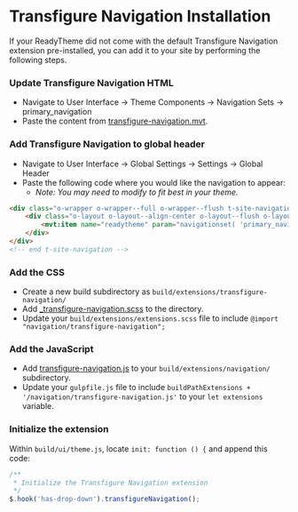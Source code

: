 # Transfigure Navigation Installation

If your ReadyTheme did not come with the default Transfigure Navigation extension pre-installed, you can add it to your site by performing the following steps.

### Update Transfigure Navigation HTML
- Navigate to User Interface -> Theme Components -> Navigation Sets -> primary_navigation
- Paste the content from [transfigure-navigation.mvt](transfigure-navigation.mvt).


### Add Transfigure Navigation to global header
- Navigate to User Interface -> Global Settings -> Settings -> Global Header
- Paste the following code where you would like the navigation to appear:
    - _Note: You may need to modify to fit best in your theme._

```html
<div class="o-wrapper o-wrapper--full o-wrapper--flush t-site-navigation &mvte:global:checkout_hidden;">
	<div class="o-layout o-layout--align-center o-layout--flush o-layout--justify-center t-site-navigation__wrap">
		<mvt:item name="readytheme" param="navigationset( 'primary_navigation' )" />
	</div>
</div>
<!-- end t-site-navigation -->

```


### Add the CSS
- Create a new build subdirectory as `build/extensions/transfigure-navigation/`
- Add [_transfigure-navigation.scss](_transfigure-navigation.scss) to the directory.
- Update your `build/extensions/extensions.scss` file to include `@import "navigation/transfigure-navigation";`


### Add the JavaScript
- Add [transfigure-navigation.js](transfigure-navigation.js) to your `build/extensions/navigation/` subdirectory.
- Update your `gulpfile.js` file to include `buildPathExtensions + '/navigation/transfigure-navigation.js'` to your `let extensions` variable.


### Initialize the extension
Within `build/ui/theme.js`, locate `init: function () {` and append this code:

```javascript
/**
 * Initialize the Transfigure Navigation extension
 */
$.hook('has-drop-down').transfigureNavigation();
```
